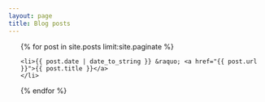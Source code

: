 ```yaml
---
layout: page
title: Blog posts
---
```


<div id="blogContainer" data-page="{{ currentPage }}" data-totalPages="{{ paginator.total_pages }}">
<ul>
{% for post in site.posts limit:site.paginate %} 
	
	<li>{{ post.date | date_to_string }} &raquo; <a href="{{ post.url }}">{{ post.title }}</a>
	</li>
{% endfor %}
	</ul>

</div>

<div class="infinite-spinner"></div>

<script src="/javascripts/infinite-jekyll.js"></script>


